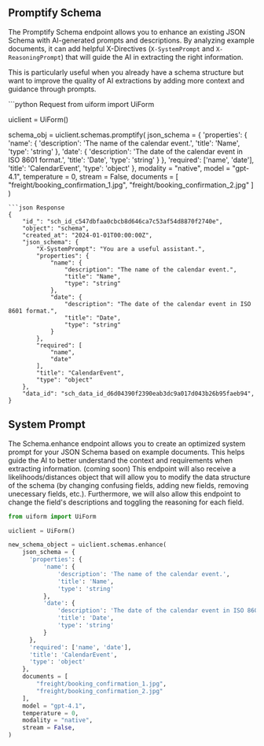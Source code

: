 


## Promptify Schema

The Promptify Schema endpoint allows you to enhance an existing JSON Schema with AI-generated prompts and descriptions. By analyzing example documents, it can add helpful X-Directives (`X-SystemPrompt` and `X-ReasoningPrompt`) that will guide the AI in extracting the right information.

This is particularly useful when you already have a schema structure but want to improve the quality of AI extractions by adding more context and guidance through prompts.

<CodeGroup>
```python Request
from uiform import UiForm

uiclient = UiForm()

schema_obj = uiclient.schemas.promptify(
    json_schema = {
      'properties': {
          'name': {
              'description': 'The name of the calendar event.',
              'title': 'Name',
              'type': 'string'
          },
          'date': {
              'description': 'The date of the calendar event in ISO 8601 format.',
              'title': 'Date',
              'type': 'string'
          }
      },
      'required': ['name', 'date'],
      'title': 'CalendarEvent',
      'type': 'object'
    },
    modality = "native",
    model = "gpt-4.1",
    temperature = 0,
    stream = False,
    documents = [
        "freight/booking_confirmation_1.jpg",
        "freight/booking_confirmation_2.jpg"
    ]
)
```
```json Response
{
    "id_": "sch_id_c547dbfaa0cbcb8d646ca7c53af54d8870f2740e",
    "object": "schema",
    "created_at": "2024-01-01T00:00:00Z",
    "json_schema": {
        "X-SystemPrompt": "You are a useful assistant.",
        "properties": {
            "name": {
                "description": "The name of the calendar event.",
                "title": "Name",
                "type": "string"
            },
            "date": {
                "description": "The date of the calendar event in ISO 8601 format.",
                "title": "Date",
                "type": "string"
            }
        },
        "required": [
            "name",
            "date"
        ],
        "title": "CalendarEvent",
        "type": "object"
    },
    "data_id": "sch_data_id_d6d04390f2390eab3dc9a017d043b26b95faeb94",
}
```

</CodeGroup>



## System Prompt

The Schema.enhance endpoint allows you to create an optimized system prompt for your JSON Schema based on example documents. This helps guide the AI to better understand the context and requirements when extracting information.
(coming soon) This endpoint will also receive a likelihoods/distances object that will allow you to modify the data structure of the schema (by changing confusing fields, adding new fields, removing unecessary fields, etc.). Furthermore, we will also allow this endpoint to change the field's descriptions and toggling the reasoning for each field.

```python
from uiform import UiForm

uiclient = UiForm()

new_schema_object = uiclient.schemas.enhance(
    json_schema = {
      'properties': {
          'name': {
              'description': 'The name of the calendar event.',
              'title': 'Name',
              'type': 'string'
          },
          'date': {
              'description': 'The date of the calendar event in ISO 8601 format.',
              'title': 'Date',
              'type': 'string'
          }
      },
      'required': ['name', 'date'],
      'title': 'CalendarEvent',
      'type': 'object'
    },
    documents = [
        "freight/booking_confirmation_1.jpg",
        "freight/booking_confirmation_2.jpg"
    ],
    model = "gpt-4.1",
    temperature = 0,
    modality = "native",
    stream = False,
)
```
